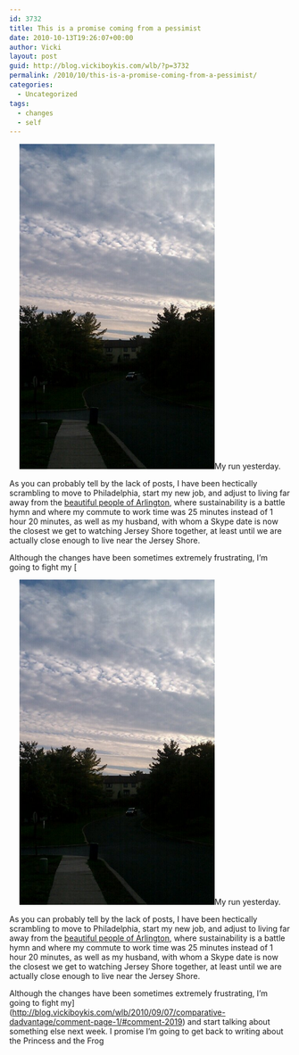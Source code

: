 ```yaml
---
id: 3732
title: This is a promise coming from a pessimist
date: 2010-10-13T19:26:07+00:00
author: Vicki
layout: post
guid: http://blog.vickiboykis.com/wlb/?p=3732
permalink: /2010/10/this-is-a-promise-coming-from-a-pessimist/
categories:
  - Uncategorized
tags:
  - changes
  - self
---
```

<p style="text-align: center;">
  <a href="https://raw.githubusercontent.com/veekaybee/wlb/gh-pages/assets/images/2010/10/wpid-IMAG0407.jpg"><img class="aligncenter size-full wp-image-3733" title="wpid-IMAG0407.jpg" src="https://raw.githubusercontent.com/veekaybee/wlb/gh-pages/assets/images/2010/10/wpid-IMAG0407.jpg" alt="" width="350" height="583" /></a>My run yesterday.
</p>

As you can probably tell by the lack of posts, I have been hectically scrambling to move to Philadelphia, start my new job, and adjust to living far away from the [beautiful people of Arlington](http://blog.vickiboykis.com/wlb/2010/09/13/blogging-with-integrity-i-hate-small-talk/), where sustainability is a battle hymn and where my commute to work time was 25 minutes instead of 1 hour 20 minutes, as well as my husband, with whom a Skype date is now the closest we get to watching Jersey Shore together, at least until we are actually close enough to live near the Jersey Shore.

Although the changes have been sometimes extremely frustrating, I&#8217;m going to fight my [<p style="text-align: center;">
  <a href="https://raw.githubusercontent.com/veekaybee/wlb/gh-pages/assets/images/2010/10/wpid-IMAG0407.jpg"><img class="aligncenter size-full wp-image-3733" title="wpid-IMAG0407.jpg" src="https://raw.githubusercontent.com/veekaybee/wlb/gh-pages/assets/images/2010/10/wpid-IMAG0407.jpg" alt="" width="350" height="583" /></a>My run yesterday.
</p>

As you can probably tell by the lack of posts, I have been hectically scrambling to move to Philadelphia, start my new job, and adjust to living far away from the [beautiful people of Arlington](http://blog.vickiboykis.com/wlb/2010/09/13/blogging-with-integrity-i-hate-small-talk/), where sustainability is a battle hymn and where my commute to work time was 25 minutes instead of 1 hour 20 minutes, as well as my husband, with whom a Skype date is now the closest we get to watching Jersey Shore together, at least until we are actually close enough to live near the Jersey Shore.

Although the changes have been sometimes extremely frustrating, I&#8217;m going to fight my](http://blog.vickiboykis.com/wlb/2010/09/07/comparative-dadvantage/comment-page-1/#comment-2019) and start talking about something else next week. I promise I&#8217;m going to get back to writing about the Princess and the Frog